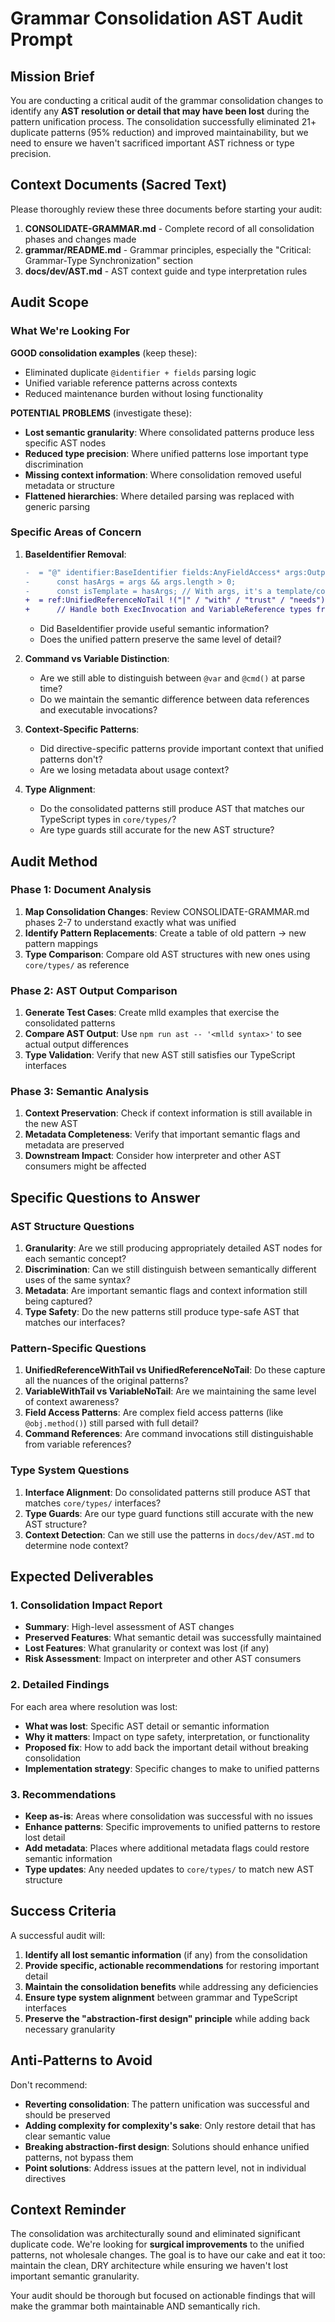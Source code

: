 # Grammar Consolidation AST Audit Prompt

## Mission Brief

You are conducting a critical audit of the grammar consolidation changes to identify any **AST resolution or detail that may have been lost** during the pattern unification process. The consolidation successfully eliminated 21+ duplicate patterns (95% reduction) and improved maintainability, but we need to ensure we haven't sacrificed important AST richness or type precision.

## Context Documents (Sacred Text)

Please thoroughly review these three documents before starting your audit:

1. **CONSOLIDATE-GRAMMAR.md** - Complete record of all consolidation phases and changes made
2. **grammar/README.md** - Grammar principles, especially the "Critical: Grammar-Type Synchronization" section
3. **docs/dev/AST.md** - AST context guide and type interpretation rules

## Audit Scope

### What We're Looking For

**GOOD consolidation examples** (keep these):
- Eliminated duplicate `@identifier + fields` parsing logic
- Unified variable reference patterns across contexts
- Reduced maintenance burden without losing functionality

**POTENTIAL PROBLEMS** (investigate these):
- **Lost semantic granularity**: Where consolidated patterns produce less specific AST nodes
- **Reduced type precision**: Where unified patterns lose important type discrimination
- **Missing context information**: Where consolidation removed useful metadata or structure
- **Flattened hierarchies**: Where detailed parsing was replaced with generic parsing

### Specific Areas of Concern

1. **BaseIdentifier Removal**: 
   ```diff
   -  = "@" identifier:BaseIdentifier fields:AnyFieldAccess* args:OutputArguments? !("|" / "with" / "trust" / "needs") {
   -      const hasArgs = args && args.length > 0;
   -      const isTemplate = hasArgs; // With args, it's a template/command invocation
   +  = ref:UnifiedReferenceNoTail !("|" / "with" / "trust" / "needs") {
   +      // Handle both ExecInvocation and VariableReference types from unified patterns
   ```
   - Did BaseIdentifier provide useful semantic information?
   - Does the unified pattern preserve the same level of detail?

2. **Command vs Variable Distinction**: 
   - Are we still able to distinguish between `@var` and `@cmd()` at parse time?
   - Do we maintain the semantic difference between data references and executable invocations?

3. **Context-Specific Patterns**:
   - Did directive-specific patterns provide important context that unified patterns don't?
   - Are we losing metadata about usage context?

4. **Type Alignment**:
   - Do the consolidated patterns still produce AST that matches our TypeScript types in `core/types/`?
   - Are type guards still accurate for the new AST structure?

## Audit Method

### Phase 1: Document Analysis
1. **Map Consolidation Changes**: Review CONSOLIDATE-GRAMMAR.md phases 2-7 to understand exactly what was unified
2. **Identify Pattern Replacements**: Create a table of old pattern → new pattern mappings
3. **Type Comparison**: Compare old AST structures with new ones using `core/types/` as reference

### Phase 2: AST Output Comparison
1. **Generate Test Cases**: Create mlld examples that exercise the consolidated patterns
2. **Compare AST Output**: Use `npm run ast -- '<mlld syntax>'` to see actual output differences
3. **Type Validation**: Verify that new AST still satisfies our TypeScript interfaces

### Phase 3: Semantic Analysis
1. **Context Preservation**: Check if context information is still available in the new AST
2. **Metadata Completeness**: Verify that important semantic flags and metadata are preserved
3. **Downstream Impact**: Consider how interpreter and other AST consumers might be affected

## Specific Questions to Answer

### AST Structure Questions
1. **Granularity**: Are we still producing appropriately detailed AST nodes for each semantic concept?
2. **Discrimination**: Can we still distinguish between semantically different uses of the same syntax?
3. **Metadata**: Are important semantic flags and context information still being captured?
4. **Type Safety**: Do the new patterns still produce type-safe AST that matches our interfaces?

### Pattern-Specific Questions
1. **UnifiedReferenceWithTail vs UnifiedReferenceNoTail**: Do these capture all the nuances of the original patterns?
2. **VariableWithTail vs VariableNoTail**: Are we maintaining the same level of context awareness?
3. **Field Access Patterns**: Are complex field access patterns (like `@obj.method()`) still parsed with full detail?
4. **Command References**: Are command invocations still distinguishable from variable references?

### Type System Questions
1. **Interface Alignment**: Do consolidated patterns still produce AST that matches `core/types/` interfaces?
2. **Type Guards**: Are our type guard functions still accurate with the new AST structure?
3. **Context Detection**: Can we still use the patterns in `docs/dev/AST.md` to determine node context?

## Expected Deliverables

### 1. Consolidation Impact Report
- **Summary**: High-level assessment of AST changes
- **Preserved Features**: What semantic detail was successfully maintained
- **Lost Features**: What granularity or context was lost (if any)
- **Risk Assessment**: Impact on interpreter and other AST consumers

### 2. Detailed Findings
For each area where resolution was lost:
- **What was lost**: Specific AST detail or semantic information
- **Why it matters**: Impact on type safety, interpretation, or functionality  
- **Proposed fix**: How to add back the important detail without breaking consolidation
- **Implementation strategy**: Specific changes to make to unified patterns

### 3. Recommendations
- **Keep as-is**: Areas where consolidation was successful with no issues
- **Enhance patterns**: Specific improvements to unified patterns to restore lost detail
- **Add metadata**: Places where additional metadata flags could restore semantic information
- **Type updates**: Any needed updates to `core/types/` to match new AST structure

## Success Criteria

A successful audit will:
1. **Identify all lost semantic information** (if any) from the consolidation
2. **Provide specific, actionable recommendations** for restoring important detail
3. **Maintain the consolidation benefits** while addressing any deficiencies
4. **Ensure type system alignment** between grammar and TypeScript interfaces
5. **Preserve the "abstraction-first design" principle** while adding back necessary granularity

## Anti-Patterns to Avoid

Don't recommend:
- **Reverting consolidation**: The pattern unification was successful and should be preserved
- **Adding complexity for complexity's sake**: Only restore detail that has clear semantic value
- **Breaking abstraction-first design**: Solutions should enhance unified patterns, not bypass them
- **Point solutions**: Address issues at the pattern level, not in individual directives

## Context Reminder

The consolidation was architecturally sound and eliminated significant duplicate code. We're looking for **surgical improvements** to the unified patterns, not wholesale changes. The goal is to have our cake and eat it too: maintain the clean, DRY architecture while ensuring we haven't lost important semantic granularity.

Your audit should be thorough but focused on actionable findings that will make the grammar both maintainable AND semantically rich.